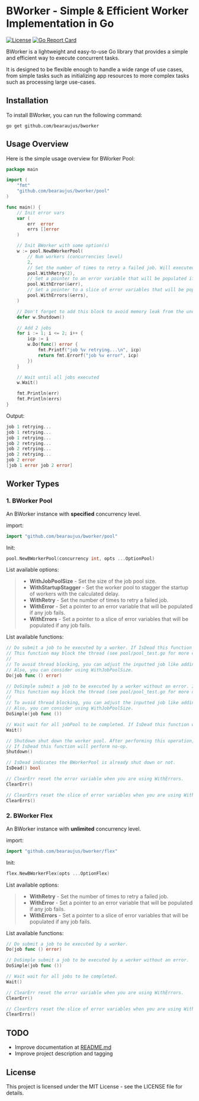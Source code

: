 # BWorker - Simple & Efficient Worker Implementation in Go

[![License](https://img.shields.io/badge/license-MIT-blue.svg)](https://github.com/bearaujus/bjson/blob/master/LICENSE)
[![Go Report Card](https://goreportcard.com/badge/github.com/bearaujus/bworker)](https://goreportcard.com/report/github.com/bearaujus/bworker)

BWorker is a lightweight and easy-to-use Go library that provides a simple and efficient way to execute concurrent
tasks.

It is designed to be flexible enough to handle a wide range of use cases, from simple tasks such as initializing app
resources
to more complex tasks such as processing large use-cases.

## Installation

To install BWorker, you can run the following command:

```shell
go get github.com/bearaujus/bworker
```

## Usage Overview

Here is the simple usage overview for BWorker Pool:

```go
package main

import (
	"fmt"
	"github.com/bearaujus/bworker/pool"
)

func main() {
	// Init error vars
	var (
		err  error
		errs []error
	)

	// Init BWorker with some option(s)
	w := pool.NewBWorkerPool(
		// Num workers (concurrencies level)
		2,
		// Set the number of times to retry a failed job. Will executed 3 times on a failed job: 1 (base attempt) + 2 (retry)
		pool.WithRetry(2),
		// Set a pointer to an error variable that will be populated if any job fails
		pool.WithError(&err),
		// Set a pointer to a slice of error variables that will be populated if any job fails
		pool.WithErrors(&errs),
	)

	// Don't forget to add this block to avoid memory leak from the unclosed channel(s)
	defer w.Shutdown()

	// Add 2 jobs
	for i := 1; i <= 2; i++ {
		icp := i
		w.Do(func() error {
			fmt.Printf("job %v retrying...\n", icp)
			return fmt.Errorf("job %v error", icp)
		})
	}

	// Wait until all jobs executed
	w.Wait()

	fmt.Println(err)
	fmt.Println(errs)
}
```

Output:

```go
job 1 retrying...
job 1 retrying...
job 1 retrying...
job 2 retrying...
job 2 retrying...
job 2 retrying...
job 2 error
[job 1 error job 2 error]
```

## Worker Types

### 1. BWorker Pool

An BWorker instance with **specified** concurrency level.

import:

```go
import "github.com/bearaujus/bworker/pool"
```

Init:

```go
pool.NewBWorkerPool(concurrency int, opts ...OptionPool)
```

List available options:

>
> - **WithJobPoolSize** - Set the size of the job pool size.
> - **WithStartupStagger** - Set the worker pool to stagger the startup of workers with the calculated delay.
> - **WithRetry** - Set the number of times to retry a failed job.
> - **WithError** - Set a pointer to an error variable that will be populated if any job fails.
> - **WithErrors** - Set a pointer to a slice of error variables that will be populated if any job fails.

List available functions:

```go
// Do submit a job to be executed by a worker. If IsDead this function will perform no-op.
// This function may block the thread (see pool/pool_test.go for more details).
//
// To avoid thread blocking, you can adjust the inputted job like adding context with deadline to it.
// Also, you can consider using WithJobPoolSize.
Do(job func () error)

// DoSimple submit a job to be executed by a worker without an error. If IsDead this function will perform no-op.
// This function may block the thread (see pool/pool_test.go for more details).
//
// To avoid thread blocking, you can adjust the inputted job like adding context with deadline to it.
// Also, you can consider using WithJobPoolSize.
DoSimple(job func ())

// Wait wait for all jobPool to be completed. If IsDead this function will perform no-op.
Wait()

// Shutdown shut down the worker pool. After performing this operation, Do and DoSimple will perform no-op.
// If IsDead this function will perform no-op.
Shutdown()

// IsDead indicates the BWorkerPool is already shut down or not.
IsDead() bool

// ClearErr reset the error variable when you are using WithErrors.
ClearErr()

// ClearErrs reset the slice of error variables when you are using WithErrors.
ClearErrs()
```

### 2. BWorker Flex

An BWorker instance with **unlimited** concurrency level.

import:

```go
import "github.com/bearaujus/bworker/flex"
```

Init:

```go
flex.NewBWorkerFlex(opts ...OptionFlex)
```

List available options:

>
> - **WithRetry** - Set the number of times to retry a failed job.
> - **WithError** - Set a pointer to an error variable that will be populated if any job fails.
> - **WithErrors** - Set a pointer to a slice of error variables that will be populated if any job fails.

List available functions:

```go
// Do submit a job to be executed by a worker.
Do(job func () error)

// DoSimple submit a job to be executed by a worker without an error.
DoSimple(job func ())

// Wait wait for all jobs to be completed.
Wait()

// ClearErr reset the error variable when you are using WithErrors.
ClearErr()

// ClearErrs reset the slice of error variables when you are using WithErrors.
ClearErrs()
```

## TODO

- Improve documentation at [README.md](https://github.com/bearaujus/bworker/blob/master/README.md)
- Improve project description and tagging

## License

This project is licensed under the MIT License - see the LICENSE file for details.
